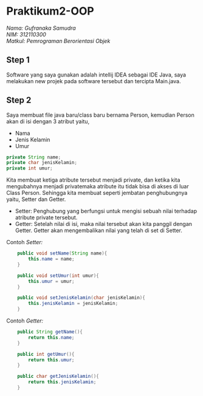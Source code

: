 # Praktikum2-OOP

*Nama: Gufranaka Samudra*</br>
*NIM: 312110300*</br>
*Matkul: Pemrograman Berorientasi Objek*</br>

## Step 1
Software yang saya gunakan adalah intellij IDEA sebagai IDE Java, saya melakukan new projek pada software tersebut dan tercipta Main.java.

## Step 2
Saya membuat file java baru/class baru bernama Person, kemudian Person akan di isi dengan 3 atribut yaitu,
- Nama
- Jenis Kelamin
- Umur

```java
private String name;
private char jenisKelamin;
private int umur;
```

Kita membuat ketiga atribute tersebut menjadi private, dan ketika kita mengubahnya menjadi privatemaka atribute itu tidak bisa di akses di luar Class Person. Sehingga kita membuat seperti jembatan penghubungnya yaitu, Setter dan Getter.

- Setter: Penghubung yang berfungsi untuk mengisi sebuah nilai terhadap atribute private tersebut.
- Getter: Setelah nilai di isi, maka nilai tersebut akan kita panggil dengan Getter. Getter akan mengembalikan nilai yang telah di set di Setter.

Contoh *Setter:*</br>
```java
    public void setName(String name){
        this.name = name;
    }

    public void setUmur(int umur){
        this.umur = umur;
    }

    public void setJenisKelamin(char jenisKelamin){
        this.jenisKelamin = jenisKelamin;
    }
```

Contoh *Getter:*</br>
```java
    public String getName(){
        return this.name;
    }

    public int getUmur(){
        return this.umur;
    }

    public char getJenisKelamin(){
        return this.jenisKelamin;
    }
```
